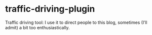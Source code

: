 # traffic-driving-plugin
Traffic driving tool: I use it to direct people to this blog, sometimes (I’ll admit) a bit too enthusiastically. 
